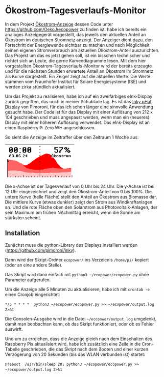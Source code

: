# Ökostrom-Tagesverlaufs-Monitor

In dem Projekt [Ökostrom-Anzeige](https://ecomakerspace.de/oekostrom/) dessen Code unter https://github.com/OekoJ/ecopower zu finden ist, habe ich bereits ein analoges Anzeigegerät vorgestellt, das jeweils den aktuellen Anteil an Ökostrom im deutschen Stromnetz anzeigt. Der Anzeiger dient dazu, den Fortschritt der Energiewende sichtbar zu machen und nach Möglichkeit seinen eigenen Stromverbrauch am aktuellen Ökostrom-Anteil auszurichten. Das Projekt um das es jetzt gehen soll, ist ein bisschen technischer und richtet sich an Leute, die gerne Kurvendiagramme lesen. Mit dem hier vorgestellten Ökostrom-Tagesverlaufs-Monitor wird der bereits erzeugte und für die nächsten Stunden erwartete Anteil an Ökostrom im Stromnetz als Kurve dargestellt. Ein Zeiger zeigt auf die aktuellen Werte. Die Werte stammen vom Fraunhofer Institut für Solare Energiesysteme (ISE) und werden zirka stündlich aktualisiert.

Um das Projekt zu realisieren, habe ich auf ein zweifarbiges eInk-Display zurück gegriffen, das noch in meiner Schublade lag. Es ist das [Inky pHat Display](http://pimoroni.com/inkyphat) von Pimoroni, für das ich schon länger eine sinnvolle Anwendung gesucht habe. Der Code ist für das Display mit einer Auflösung von 212 x 104 geschrieben und muss angepasst werden, wenn man ein (neueres) Display mit einer höheren Auflösung verwendet. Das eInk-Display ist an einen Raspberry Pi Zero WH angeschlossen.

So sieht die Anzeige im Zeitraffer über den Zeitraum 1 Woche aus:

| ![animated gif](ecopower-screenshots-animated.gif "Ökostrom-Monitor") |
|-|

Die x-Achse ist der Tagesverlauf von 0 Uhr bis 24 Uhr. Die y-Achse ist bei 12 Uhr eingezeichnet und zeigt den Ökostrom-Anteil von 0 bis 100%. Die untere Kurve (helle Fläche) stellt den Anteil an Ökostrom aus Biomasse dar. Die mittlere Kurve (etwas dunkler) zeigt den Strom aus Windkraftanlagen an. Und die rote Fläche oben den Solarstrom aus Photovoltaik-Anlagen, der sein Maximum am frühen NAchmittag erreicht, wenn die Sonne am stärksten scheint.

## Installation

Zunächst muss die python-Library des Displays installiert werden (https://github.com/pimoroni/inky).

Dann wird der Skript-Ordner `ecopower/` ins Verzeicnis `/home/pi/` kopiert (oder an eine andere Stelle).

Das Skript wird dann einfach mit `python3 ~/ecopower/ecopower.py` ohne Parameter aufgerufen.

Um die Anzeige alle 5 Minuten zu aktualisieren, habe ich mit `crontab -e` einen Cronjob eingerichtet:

`*/5 * * * *  python3 ~/ecopower/ecopower.py >> ~/ecopower/output.log 2>&1`

Die Consolen-Ausgabe wird in die Datei `~/ecopower/output.log` umgelenkt, damit man beobachten kann, ob das Skript funktioniert, oder ob es Fehler auswirft. 

Und um zu erreichen, dass die Anzeige gleich nach dem Einschalten des Raspberry Pis aktualisiert wird, habe ich zusätzlich eine Zeile in die Cron-Tabelle geschrieben, die das Skript nach dem Booten und einer kurzen Verzögerung von 20 Sekunden (bis das WLAN verbunden ist) startet:

`@reboot  /usr/bin/sleep 20; python3 ~/ecopower/ecopower.py >> ~/ecopower/output.log 2>&1`
